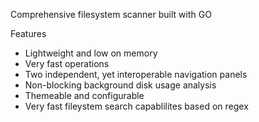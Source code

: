Comprehensive filesystem scanner built with GO

Features

- Lightweight and low on memory
- Very fast operations
- Two independent, yet interoperable navigation panels
- Non-blocking background disk usage analysis
- Themeable and configurable
- Very fast fileystem search capablilites based on regex
